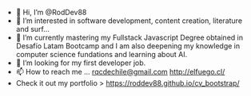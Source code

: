 - 👋 Hi, I’m @RodDev88
- 👀 I’m interested in software development, content creation, literature and surf...
- 🌱 I’m currently mastering my Fullstack Javascript Degree obtained in Desafío Latam Bootcamp and I am also deepening my knowledge in computer science fundations and learning about AI.
- 💞️ I’m looking for my first developer job.
- 📫 How to reach me ... rqcdechile@gmail.com  http://elfuego.cl/
- Check it out my portfolio > https://roddev88.github.io/cv_bootstrap/

<!---
RodDev88/RodDev88 is a ✨ special ✨ repository because its `README.md` (this file) appears on your GitHub profile.
You can click the Preview link to take a look at your changes.
--->
